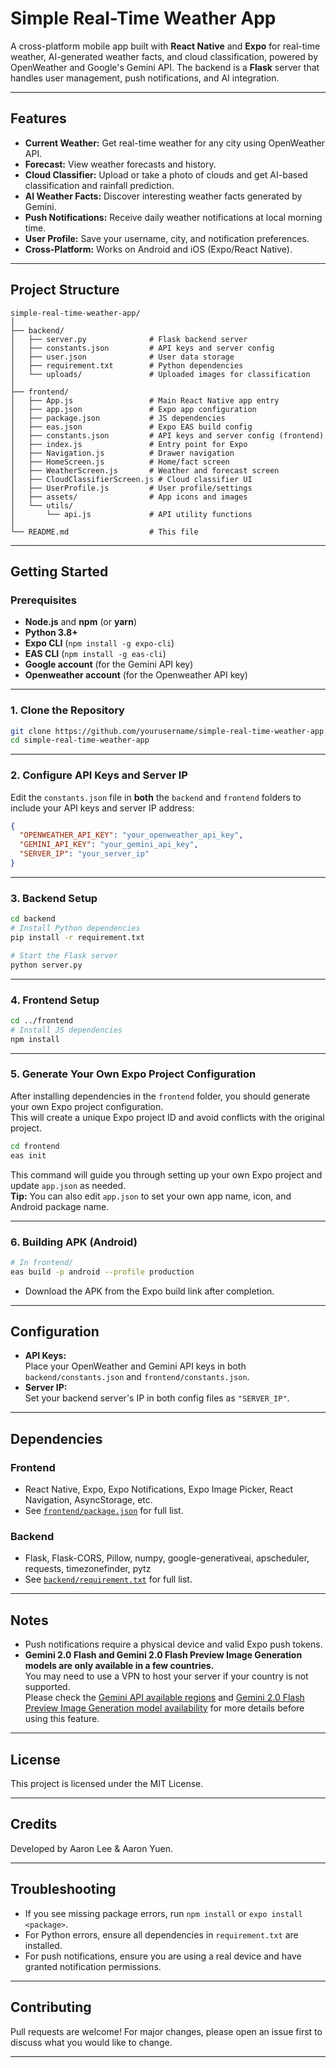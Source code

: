 # Simple Real-Time Weather App

A cross-platform mobile app built with **React Native** and **Expo** for real-time weather, AI-generated weather facts, and cloud classification, powered by OpenWeather and Google's Gemini API. The backend is a **Flask** server that handles user management, push notifications, and AI integration.

---

## Features

-  **Current Weather:** Get real-time weather for any city using OpenWeather API.
-  **Forecast:** View weather forecasts and history.
-  **Cloud Classifier:** Upload or take a photo of clouds and get AI-based classification and rainfall prediction.
-  **AI Weather Facts:** Discover interesting weather facts generated by Gemini.
-  **Push Notifications:** Receive daily weather notifications at local morning time.
-  **User Profile:** Save your username, city, and notification preferences.
-  **Cross-Platform:** Works on Android and iOS (Expo/React Native).

---

## Project Structure

```
simple-real-time-weather-app/
│
├── backend/
│   ├── server.py              # Flask backend server
│   ├── constants.json         # API keys and server config
│   ├── user.json              # User data storage
│   ├── requirement.txt        # Python dependencies
│   └── uploads/               # Uploaded images for classification
│
├── frontend/
│   ├── App.js                 # Main React Native app entry
│   ├── app.json               # Expo app configuration
│   ├── package.json           # JS dependencies
│   ├── eas.json               # Expo EAS build config
│   ├── constants.json         # API keys and server config (frontend)
│   ├── index.js               # Entry point for Expo
│   ├── Navigation.js          # Drawer navigation
│   ├── HomeScreen.js          # Home/fact screen
│   ├── WeatherScreen.js       # Weather and forecast screen
│   ├── CloudClassifierScreen.js # Cloud classifier UI
│   ├── UserProfile.js         # User profile/settings
│   ├── assets/                # App icons and images
│   └── utils/
│       └── api.js             # API utility functions
│
└── README.md                  # This file
```

---

## Getting Started

### Prerequisites

- **Node.js** and **npm** (or **yarn**)
- **Python 3.8+**
- **Expo CLI** (`npm install -g expo-cli`)
- **EAS CLI** (`npm install -g eas-cli`)
- **Google account** (for the Gemini API key)
- **Openweather account** (for the Openweather API key)

---

### 1. Clone the Repository

```sh
git clone https://github.com/yourusername/simple-real-time-weather-app.git
cd simple-real-time-weather-app
```
---
### 2. Configure API Keys and Server IP

Edit the `constants.json` file in **both** the `backend` and `frontend` folders to include your API keys and server IP address:

```json
{
  "OPENWEATHER_API_KEY": "your_openweather_api_key",
  "GEMINI_API_KEY": "your_gemini_api_key",
  "SERVER_IP": "your_server_ip"
}
```

---

### 3. Backend Setup

```sh
cd backend
# Install Python dependencies
pip install -r requirement.txt

# Start the Flask server
python server.py
```

---

### 4. Frontend Setup

```sh
cd ../frontend
# Install JS dependencies
npm install
```

---

### 5. Generate Your Own Expo Project Configuration

After installing dependencies in the `frontend` folder, you should generate your own Expo project configuration.  
This will create a unique Expo project ID and avoid conflicts with the original project.

```sh
cd frontend
eas init
```

This command will guide you through setting up your own Expo project and update `app.json` as needed.  
**Tip:** You can also edit `app.json` to set your own app name, icon, and Android package name.

---

### 6. Building APK (Android)

```sh
# In frontend/
eas build -p android --profile production
```
- Download the APK from the Expo build link after completion.

---

## Configuration

- **API Keys:**  
  Place your OpenWeather and Gemini API keys in both `backend/constants.json` and `frontend/constants.json`.
- **Server IP:**  
  Set your backend server's IP in both config files as `"SERVER_IP"`.

---

## Dependencies

### Frontend

- React Native, Expo, Expo Notifications, Expo Image Picker, React Navigation, AsyncStorage, etc.
- See [`frontend/package.json`](frontend/package.json) for full list.

### Backend

- Flask, Flask-CORS, Pillow, numpy, google-generativeai, apscheduler, requests, timezonefinder, pytz
- See [`backend/requirement.txt`](backend/requirement.txt) for full list.

---

## Notes

- Push notifications require a physical device and valid Expo push tokens.
- **Gemini 2.0 Flash and Gemini 2.0 Flash Preview Image Generation models are only available in a few countries.**  
  You may need to use a VPN to host your server if your country is not supported.  
  Please check the [Gemini API available regions](https://ai.google.dev/gemini-api/docs/available-regions) and [Gemini 2.0 Flash Preview Image Generation model availability](https://ai.google.dev/gemini-api/docs/models#gemini-2.0-flash-preview-image-generation) for more details before using this feature.

---

## License

This project is licensed under the MIT License.

---

## Credits

Developed by Aaron Lee & Aaron Yuen.

---

## Troubleshooting

- If you see missing package errors, run `npm install` or `expo install <package>`.
- For Python errors, ensure all dependencies in `requirement.txt` are installed.
- For push notifications, ensure you are using a real device and have granted notification permissions.

---

## Contributing

Pull requests are welcome! For major changes, please open an issue first to discuss what you would like to change.

---
